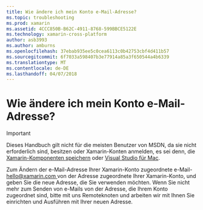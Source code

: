 ```yaml
---
title: Wie ändere ich mein Konto e-Mail-Adresse?
ms.topic: troubleshooting
ms.prod: xamarin
ms.assetid: 4CCC850B-B62C-4911-8768-599BBCE5122E
ms.technology: xamarin-cross-platform
author: asb3993
ms.author: amburns
ms.openlocfilehash: 37ebab935ee5c0cea6113c0b42753cbf4d411b57
ms.sourcegitcommit: 6f7033a598407b3e77914a85a3f650544a4b6339
ms.translationtype: MT
ms.contentlocale: de-DE
ms.lasthandoff: 04/07/2018
---
```

# <a name="how-do-i-change-my-accounts-email-address"></a>Wie ändere ich mein Konto e-Mail-Adresse?

> [!IMPORTANT]
> Dieses Handbuch gilt nicht für die meisten Benutzer von MSDN, da sie nicht erforderlich sind, besitzen oder Xamarin-Konten anmelden, es sei denn, die [Xamarin-Komponenten speichern](https://components.xamarin.com/) oder [Visual Studio für Mac](~/cross-platform/get-started/requirements.md).


Zum Ändern der e-Mail-Adresse Ihrer Xamarin-Konto zugeordnete e-Mail- [ hello@xamarin.com ](mailto:hello@xamarin.com) von der Adresse zugeordnete Ihrer Xamarin-Konto, und geben Sie die neue Adresse, die Sie verwenden möchten. Wenn Sie nicht mehr zum Senden von e-Mails von der Adresse, die Ihrem Konto zugeordnet sind, bitte mit uns Remoteknoten und arbeiten wir mit Ihnen Sie einrichten und Ausführen mit Ihrer neuen Adresse.
